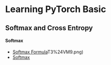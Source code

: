 # Learning PyTorch Basic
## Softmax and Cross Entropy
#### Softmax 
* [Softmax Formula](https://github.com/TheLissandra1/Nest-of-Lisa/blob/master/ImageLinks/%247GWMZDEZLW6F3~~)T3%24VM9.png)
* [Softmax](https://raw.githubusercontent.com/TheLissandra1/Nest-of-Lisa/master/ImageLinks/_H8KW285LGCYNXO2JMCY%5BVI.png)
